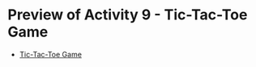 <h1>Preview of Activity 9 - Tic-Tac-Toe Game</h1>
  <ul>
    <li><a href="https://htmlpreview.github.io/?https://github.com/JansonSiy/tic-tac-toe-game/blob/master/tic-tac-toe-app.html">Tic-Tac-Toe Game</a></li>
  </ul
